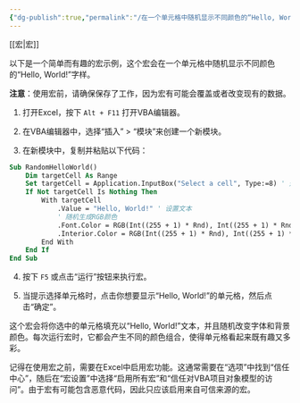 ```yaml
---
{"dg-publish":true,"permalink":"/在一个单元格中随机显示不同颜色的“Hello, World!”字样/","noteIcon":""}
---
```


[[宏\|宏]]

以下是一个简单而有趣的宏示例，这个宏会在一个单元格中随机显示不同颜色的“Hello, World!”字样。

**注意**：使用宏前，请确保保存了工作，因为宏有可能会覆盖或者改变现有的数据。

1. 打开Excel，按下 `Alt + F11` 打开VBA编辑器。

2. 在VBA编辑器中，选择“插入” > “模块”来创建一个新模块。

3. 在新模块中，复制并粘贴以下代码：

```vb
Sub RandomHelloWorld()
    Dim targetCell As Range
    Set targetCell = Application.InputBox("Select a cell", Type:=8) ' 选择一个单元格
    If Not targetCell Is Nothing Then
        With targetCell
            .Value = "Hello, World!" ' 设置文本
            ' 随机生成RGB颜色
            .Font.Color = RGB(Int((255 + 1) * Rnd), Int((255 + 1) * Rnd), Int((255 + 1) * Rnd))
            .Interior.Color = RGB(Int((255 + 1) * Rnd), Int((255 + 1) * Rnd), Int((255 + 1) * Rnd))
        End With
    End If
End Sub
```

4. 按下 `F5` 或点击“运行”按钮来执行宏。

5. 当提示选择单元格时，点击你想要显示“Hello, World!”的单元格，然后点击“确定”。

这个宏会将你选中的单元格填充以“Hello, World!”文本，并且随机改变字体和背景颜色。每次运行宏时，它都会产生不同的颜色组合，使得单元格看起来既有趣又多彩。

记得在使用宏之前，需要在Excel中启用宏功能。这通常需要在“选项”中找到“信任中心”，随后在“宏设置”中选择“启用所有宏”和“信任对VBA项目对象模型的访问”。由于宏有可能包含恶意代码，因此只应该启用来自可信来源的宏。